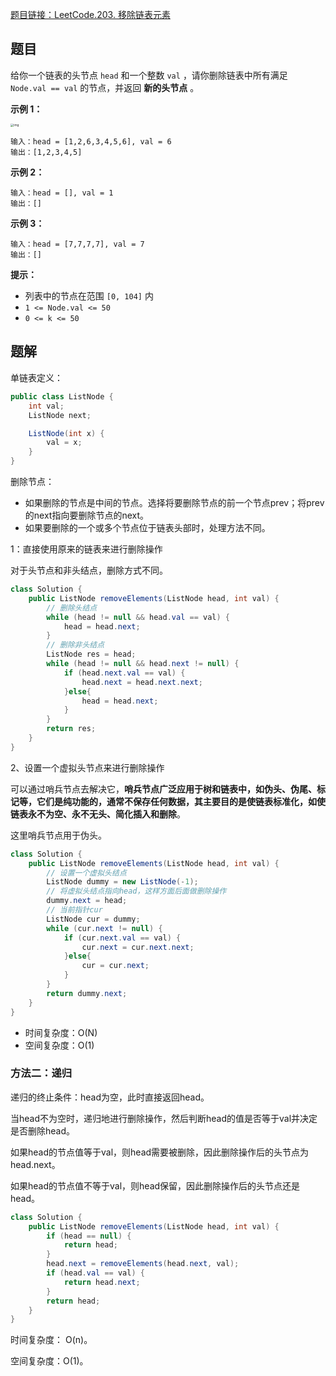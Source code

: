 [题目链接：LeetCode.203. 移除链表元素](https://leetcode-cn.com/problems/remove-linked-list-elements/)

## 题目

给你一个链表的头节点 `head` 和一个整数 `val` ，请你删除链表中所有满足 `Node.val == val` 的节点，并返回 **新的头节点** 。

**示例 1：**

<img src="https://assets.leetcode.com/uploads/2021/03/06/removelinked-list.jpg" alt="img" style="zoom:33%;" />

```
输入：head = [1,2,6,3,4,5,6], val = 6
输出：[1,2,3,4,5]
```

**示例 2：**

```
输入：head = [], val = 1
输出：[]
```

**示例 3：**

```
输入：head = [7,7,7,7], val = 7
输出：[]
```

**提示：**

- 列表中的节点在范围 `[0, 104]` 内
- `1 <= Node.val <= 50`
- `0 <= k <= 50`

## 题解

单链表定义：

```java
public class ListNode {
    int val;
    ListNode next;

    ListNode(int x) {
        val = x;
    }
}
```

删除节点：

* 如果删除的节点是中间的节点。选择将要删除节点的前一个节点prev；将prev的next指向要删除节点的next。
* 如果要删除的一个或多个节点位于链表头部时，处理方法不同。

1：直接使用原来的链表来进行删除操作

对于头节点和非头结点，删除方式不同。

```java
class Solution {
    public ListNode removeElements(ListNode head, int val) {
        // 删除头结点
        while (head != null && head.val == val) {
            head = head.next;
        }
        // 删除非头结点
        ListNode res = head;
        while (head != null && head.next != null) {
            if (head.next.val == val) {
                head.next = head.next.next;
            }else{
                head = head.next;
            }
        }
        return res;
    }
}
```

2、设置一个虚拟头节点来进行删除操作

可以通过哨兵节点去解决它，**哨兵节点广泛应用于树和链表中，如伪头、伪尾、标记等，它们是纯功能的，通常不保存任何数据，其主要目的是使链表标准化，如使链表永不为空、永不无头、简化插入和删除**。

这里哨兵节点用于伪头。

```java
class Solution {
    public ListNode removeElements(ListNode head, int val) {
        // 设置一个虚拟头结点
        ListNode dummy = new ListNode(-1);
        // 将虚拟头结点指向head，这样方面后面做删除操作
        dummy.next = head;
        // 当前指针cur
        ListNode cur = dummy;
        while (cur.next != null) {
            if (cur.next.val == val) {
                cur.next = cur.next.next;
            }else{
                cur = cur.next;
            }
        }
        return dummy.next;
    }
}
```

* 时间复杂度：O(N)
* 空间复杂度：O(1)

### 方法二：递归

递归的终止条件：head为空，此时直接返回head。

当head不为空时，递归地进行删除操作，然后判断head的值是否等于val并决定是否删除head。

如果head的节点值等于val，则head需要被删除，因此删除操作后的头节点为head.next。

如果head的节点值不等于val，则head保留，因此删除操作后的头节点还是head。

```java
class Solution {
    public ListNode removeElements(ListNode head, int val) {
        if (head == null) {
            return head;
        }
        head.next = removeElements(head.next, val);
        if (head.val == val) {
            return head.next;
        }
        return head;
    }
}
```

时间复杂度： O(n)。

空间复杂度：O(1)。
